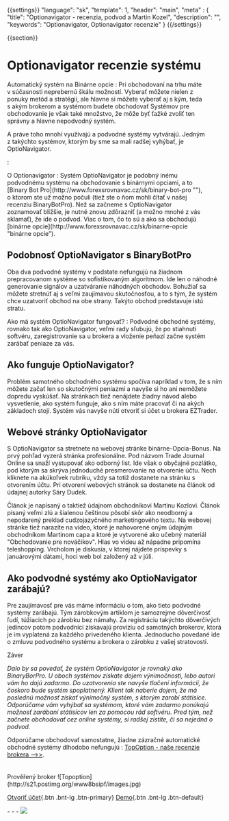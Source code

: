 {{settings}}
  "language": "sk",
  "template": 1,
  "header": "main",
  "meta" : {
     "title": "Optionavigator - recenzia, podvod a Martin Kozel",
    "description": "",
    "keywords": "Optionavigator, Optionavigator recenzie"
  }
{{/settings}}

<div class="row">
<div class="col-md-9" role="main" markdown="1">

{{section}}
# Optionavigator recenzie systému

<div class="row" style="width:92%">
  <div class="col-md-6" markdown="1">
Automatický systém na Binárne opcie
:    
Pri obchodovaní na trhu máte v súčasnosti neprebernú škálu možností. Vyberať môžete nielen z ponuky metód a stratégií, ale hlavne si môžete vyberať aj s kým, teda s akým brokerom a systémom budete obchodovať Systémov pre obchodovanie je však také množstvo, že môže byť ťažké zvoliť ten správny a hlavne nepodvodný systém.

A práve toho mnohí využívajú a podvodné systémy vytvárajú. Jedným z takýchto systémov, ktorým by sme sa mali radšej vyhýbať, je OptioNavigator.  

:   
 </div>
  <div class="col-md-6" markdown="1">
O Optionavigator
:     
Systém OptioNavigator je podobný inému podvodnému systému na obchodovanie s binárnymi opciami, a to [Binary Bot Pro](http://www.forexsrovnavac.cz/sk/binary-bot-pro ""), o ktorom ste už možno počuli (tiež ste o ňom mohli čítať v našej recenziu BinaryBotPro). Než sa začneme s OptioNavigator zoznamovať bližšie, je nutné znovu zdôrazniť (a možno mnohé z vás sklamať), že ide o podvod. Viac o tom, čo to sú a ako sa obchodujú [binárne opcie](http://www.forexsrovnavac.cz/sk/binarne-opcie "binárne opcie").


</div>
</div>

## Podobnosť OptioNavigator s BinaryBotPro

Oba dva podvodné systémy v podstate nefungujú na žiadnom prepracovanom systéme so sofistikovaným algoritmom. Ide len o náhodné generovanie signálov a uzatváranie náhodných obchodov. Bohužiaľ sa môžete stretnúť aj s veľmi zaujímavou skutočnosťou, a to s tým, že systém chce uzatvoriť obchod na obe strany. Takýto obchod predstavuje istú stratu.

Ako má systém OptioNavigator fungovať?
:    Podvodné obchodné systémy, rovnako tak ako OptioNavigator, veľmi rady sľubujú, že po stiahnutí softvéru, zaregistrovanie sa u brokera a vloženie peňazí začne systém zarábať peniaze za vás.
## Ako funguje OptioNavigator?

Problém samotného obchodného systému spočíva napríklad v tom, že s ním môžete začať len so skutočnými peniazmi a navyše si ho ani nemôžete dopredu vyskúšať. Na stránkach tiež nenájdete žiadny návod alebo vysvetlenie, ako systém funguje, ako s ním máte pracovať či na akých základoch stojí. Systém vás navyše núti otvoriť si účet u brokera EZTrader.

## Webové stránky OptioNavigator

S OptioNavigator sa stretnete na webovej stránke binárne-Opcia-Bonus. Na prvý pohľad vyzerá stránka profesionálne. Pod názvom Trade Journal Online sa snaží vystupovať ako odborný list. Ide však o obyčajné pozlátko, pod ktorým sa skrýva jednoduché presmerovanie na otvorenie účtu. Nech kliknete na akúkoľvek rubriku, vždy sa totiž dostanete na stránku s otvorením účtu.
Pri otvorení webových stránok sa dostanete na článok od údajnej autorky Sáry Dudek.

Článok je napísaný o taktiež údajnom obchodníkovi Martinu Kozlovi. Článok písaný veľmi zlú a šialenou češtinou pôsobí skôr ako neodborný a nepodarený preklad cudzojazyčného marketingového textu.
Na webovej stránke tiež narazíte na video, ktoré je nahovorené oným údajným obchodníkom Martinom capa a ktoré je vytvorené ako učebný materiál "Obchodovanie pre nováčikov". Hlas vo videu až nápadne pripomína teleshopping.
Vrcholom je diskusia, v ktorej nájdete príspevky s januárovými dátami, hoci web bol založený až v júli.



## Ako podvodné systémy ako OptioNavigator zarábajú?
Pre zaujímavosť pre vás máme informáciu o tom, ako tieto podvodné systémy zarábajú. Tým zárobkovým artiklom je samozrejme dôverčivosť ľudí, túžiacich po zárobku bez námahy. Za registráciu takýchto dôverčivých jedincov potom podvodníci získavajú províziu od samotných brokerov, ktorá je im vyplatená za každého privedeného klienta. Jednoducho povedané ide o zmluvu podvodného systému a brokera o zárobku z vašej stratovosti.

Záver

*Dalo by sa povedať, že systém OptioNavigator je rovnaký ako BinaryBorPro. U oboch systémov získate dojem výnimočnosti, lebo autori vám ho dajú zadarmo. Do uzatvorenia ste navyše tlačení informácií, že čoskoro bude systém spoplatnený. Klient tak naberie dojem, že má poslednú možnosť získať výnimočný systém, s ktorým zarobí státisíce.
Odporúčame vám vyhýbať sa systémom, ktoré vám zadarmo ponúkajú možnosť zarábaní státisícov len za pomocou rád softvéru. Pred tým, než začnete obchodovať cez online systémy, si radšej zistite, či sa nejedná o podvod.*


Odporúčame obchodovať samostatne, žiadne zázračné automatické obchodné systémy dlhodobo nefungujú
:    [TopOption - naše recenzie brokera -->>](http://www.forexsrovnavac.cz/sk/topoption "TopOption - recenzie brokera").

</div>
<div class="col-md-3" markdown="1">
<div class="well" markdown="1" style="margin-top: 2.5em">
Prověřený broker
![Topoption](http://s21.postimg.org/www8bsipf/images.jpg)  

[Otvoriť účet](http://blog.forexsrovnavac.cz/sk/topoption "Registrácia"){.btn .bnt-lg .btn-primary} [Demo](http://blog.forexsrovnavac.cz/sk/topoption "Demo účet"){.btn .bnt-lg .btn-default}

</div>
<div class="container-fluid" markdown="1">
<div class="container-fluid" markdown="1">
</div>
- - -

<a href="http://blog.forexsrovnavac.cz/sk/topoption"  target="_blank">
 <img src="http://blog.forexsrovnavac.cz/wp-content/uploads/2014/10/informace.png" width="" height=""/>

</a>
</div>
</div>
</div>
